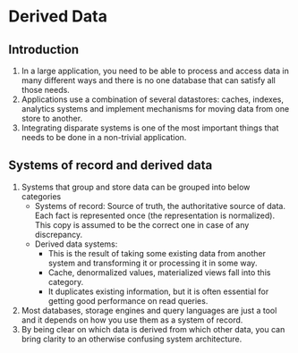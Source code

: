 # Derived Data

## Introduction
1. In a large application, you need to be able to process and access data in many different ways and there is no one database that can satisfy all those needs.
2. Applications use a combination of several datastores: caches, indexes, analytics systems and implement mechanisms for moving data from one store to another.
3. Integrating disparate systems is one of the most important things that needs to be done in a non-trivial application. 

## Systems of record and derived data
1. Systems that group and store data can be grouped into below categories 
    - Systems of record: Source of truth, the authoritative source of data. Each fact is represented once (the representation is normalized). This copy is assumed to be the correct one in case of any discrepancy.
    - Derived data systems: 
        - This is the result of taking some existing data from another system and transforming it or processing it in some way. 
        - Cache, denormalized values, materialized views fall into this category.
        - It duplicates existing information, but it is often essential for getting good performance on read queries. 
2. Most databases, storage engines and query languages are just a tool and it depends on how you use them as a system of record. 
3. By being clear on which data is derived from which other data, you can bring clarity to an otherwise confusing system architecture.